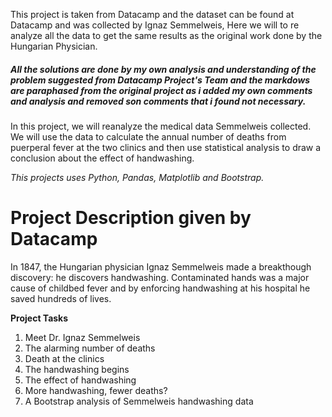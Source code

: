 This project is taken from Datacamp and the dataset can be found at Datacamp and was collected by Ignaz Semmelweis, Here we will to re analyze all the data to get the same results as the original work done by the Hungarian Physician.

##### *All the solutions are done by my own analysis and understanding of the problem suggested from Datacamp Project's Team and the markdows are paraphased from the original project as i added my own comments and analysis and removed son comments that i found not necessary.*

In this project, we will reanalyze the medical data Semmelweis collected. We will use the data to calculate the annual number of deaths from puerperal fever at the two clinics and then use statistical analysis to draw a conclusion about the effect of handwashing.

*This projects uses Python, Pandas, Matplotlib and Bootstrap.*
# **Project Description given by Datacamp**
In 1847, the Hungarian physician Ignaz Semmelweis made a breakthough discovery: he discovers handwashing. Contaminated hands was a major cause of childbed fever and by enforcing handwashing at his hospital he saved hundreds of lives.

**Project Tasks**
1. Meet Dr. Ignaz Semmelweis
2. The alarming number of deaths
3. Death at the clinics
4. The handwashing begins
5. The effect of handwashing
6. More handwashing, fewer deaths?
7. A Bootstrap analysis of Semmelweis handwashing data
